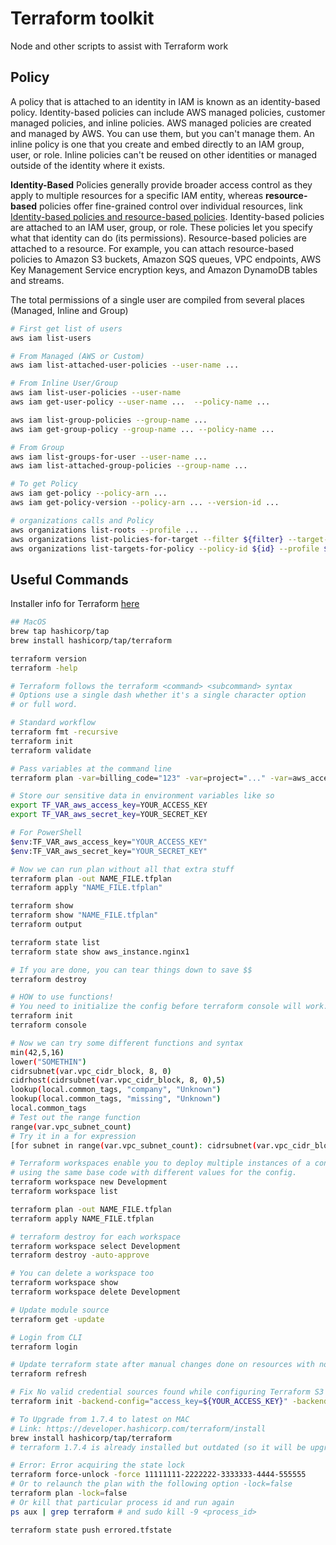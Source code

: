 # Terraform toolkit

Node and other scripts to assist with Terraform work

## Policy

A policy that is attached to an identity in IAM is known as an identity-based policy. Identity-based policies can include AWS managed policies, customer managed policies, and inline policies. AWS managed policies are created and managed by AWS. You can use them, but you can't manage them. An inline policy is one that you create and embed directly to an IAM group, user, or role. Inline policies can't be reused on other identities or managed outside of the identity where it exists.

**Identity-Based** Policies generally provide broader access control as they apply to multiple resources for a specific IAM entity, whereas **resource-based** policies offer fine-grained control over individual resources, link [Identity-based policies and resource-based policies](https://docs.aws.amazon.com/IAM/latest/UserGuide/access_policies_identity-vs-resource.html).
Identity-based policies are attached to an IAM user, group, or role. These policies let you specify what that identity can do (its permissions).
Resource-based policies are attached to a resource. For example, you can attach resource-based policies to Amazon S3 buckets, Amazon SQS queues, VPC endpoints, AWS Key Management Service encryption keys, and Amazon DynamoDB tables and streams.

The total permissions of a single user are compiled from several places (Managed, Inline and Group)

```sh
# First get list of users 
aws iam list-users

# From Managed (AWS or Custom)
aws iam list-attached-user-policies --user-name ...

# From Inline User/Group
aws iam list-user-policies --user-name
aws iam get-user-policy --user-name ...  --policy-name ...

aws iam list-group-policies --group-name ...
aws iam get-group-policy --group-name ... --policy-name ...

# From Group
aws iam list-groups-for-user --user-name ...
aws iam list-attached-group-policies --group-name ...

# To get Policy
aws iam get-policy --policy-arn ...
aws iam get-policy-version --policy-arn ... --version-id ...

# organizations calls and Policy
aws organizations list-roots --profile ...
aws organizations list-policies-for-target --filter ${filter} --target-id ${targetId} --profile ${awsProfile}
aws organizations list-targets-for-policy --policy-id ${id} --profile ${awsProfile}
```

## Useful Commands

Installer info for Terraform [here](https://www.terraform.io/downloads.html)

```sh
## MacOS
brew tap hashicorp/tap
brew install hashicorp/tap/terraform

terraform version
terraform -help

# Terraform follows the terraform <command> <subcommand> syntax
# Options use a single dash whether it's a single character option
# or full word.

# Standard workflow
terraform fmt -recursive
terraform init
terraform validate

# Pass variables at the command line
terraform plan -var=billing_code="123" -var=project="..." -var=aws_access_key="YOUR_ACCESS_KEY" -var=aws_secret_key="YOUR_SECRET_KEY" -out NAME_FILE.tfplan

# Store our sensitive data in environment variables like so
export TF_VAR_aws_access_key=YOUR_ACCESS_KEY
export TF_VAR_aws_secret_key=YOUR_SECRET_KEY

# For PowerShell
$env:TF_VAR_aws_access_key="YOUR_ACCESS_KEY"
$env:TF_VAR_aws_secret_key="YOUR_SECRET_KEY"

# Now we can run plan without all that extra stuff
terraform plan -out NAME_FILE.tfplan
terraform apply "NAME_FILE.tfplan"

terraform show
terraform show "NAME_FILE.tfplan"
terraform output

terraform state list
terraform state show aws_instance.nginx1

# If you are done, you can tear things down to save $$
terraform destroy

# HOW to use functions!
# You need to initialize the config before terraform console will work.
terraform init
terraform console

# Now we can try some different functions and syntax
min(42,5,16)
lower("SOMETHIN")
cidrsubnet(var.vpc_cidr_block, 8, 0)
cidrhost(cidrsubnet(var.vpc_cidr_block, 8, 0),5)
lookup(local.common_tags, "company", "Unknown")
lookup(local.common_tags, "missing", "Unknown")
local.common_tags
# Test out the range function
range(var.vpc_subnet_count)
# Try it in a for expression
[for subnet in range(var.vpc_subnet_count): cidrsubnet(var.vpc_cidr_block, 8, subnet)]

# Terraform workspaces enable you to deploy multiple instances of a configuration
# using the same base code with different values for the config.
terraform workspace new Development
terraform workspace list

terraform plan -out NAME_FILE.tfplan
terraform apply NAME_FILE.tfplan

# terraform destroy for each workspace
terraform workspace select Development
terraform destroy -auto-approve

# You can delete a workspace too
terraform workspace show
terraform workspace delete Development

# Update module source
terraform get -update

# Login from CLI
terraform login

# Update terraform state after manual changes done on resources with no changes detected
terraform refresh

# Fix No valid credential sources found while configuring Terraform S3 Backend
terraform init -backend-config="access_key=${YOUR_ACCESS_KEY}" -backend-config="secret_key=${YOUR_SECRET_KEY}"

# To Upgrade from 1.7.4 to latest on MAC
# Link: https://developer.hashicorp.com/terraform/install
brew install hashicorp/tap/terraform
# terraform 1.7.4 is already installed but outdated (so it will be upgraded).

# Error: Error acquiring the state lock
terraform force-unlock -force 11111111-2222222-3333333-4444-555555
# Or to relaunch the plan with the following option -lock=false
terraform plan -lock=false
# Or kill that particular process id and run again
ps aux | grep terraform # and sudo kill -9 <process_id>

terraform state push errored.tfstate
```
